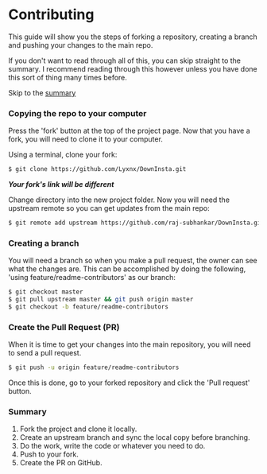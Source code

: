 # Contributing

This guide will show you the steps of forking a repository, creating a branch and 
pushing your changes to the main repo.

If you don't want to read through all of this, you can skip straight to the summary. I recommend
reading through this however unless you have done this sort of thing many times before.

Skip to the [summary](#summary)

### Copying the repo to your computer

Press the 'fork' button at the top of the project page.
Now that you have a fork, you will need to clone it to your computer.

Using a terminal, clone your fork: 

```sh
$ git clone https://github.com/Lyxnx/DownInsta.git
```

_**Your fork's link will be different**_

Change directory into the new project folder.
Now you will need the upstream remote so you can get updates from the main repo:

```sh
$ git remote add upstream https://github.com/raj-subhankar/DownInsta.git
```

### Creating a branch

You will need a branch so when you make a pull request, the owner can see what the changes are.
This can be accomplished by doing the following, 'using feature/readme-contributors' as our branch:

```sh
$ git checkout master
$ git pull upstream master && git push origin master
$ git checkout -b feature/readme-contributors
```

### Create the Pull Request (PR)

When it is time to get your changes into the main repository, you will need to send a pull request.

```sh
$ git push -u origin feature/readme-contributors
```

Once this is done, go to your forked repository and click the 'Pull request' button.

### Summary

1. Fork the project and clone it locally.
2. Create an upstream branch and sync the local copy before branching.
3. Do the work, write the code or whatever you need to do.
4. Push to your fork.
5. Create the PR on GitHub.